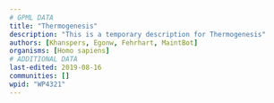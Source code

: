 ```yaml
---
# GPML DATA
title: "Thermogenesis"
description: "This is a temporary description for Thermogenesis"
authors: [Khanspers, Egonw, Fehrhart, MaintBot]
organisms: [Homo sapiens]
# ADDITIONAL DATA
last-edited: 2019-08-16
communities: []
wpid: "WP4321"
---
```

